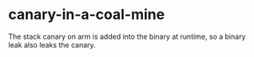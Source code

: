 # canary-in-a-coal-mine

The stack canary on arm is added into the binary at runtime, so a binary leak also leaks the canary.